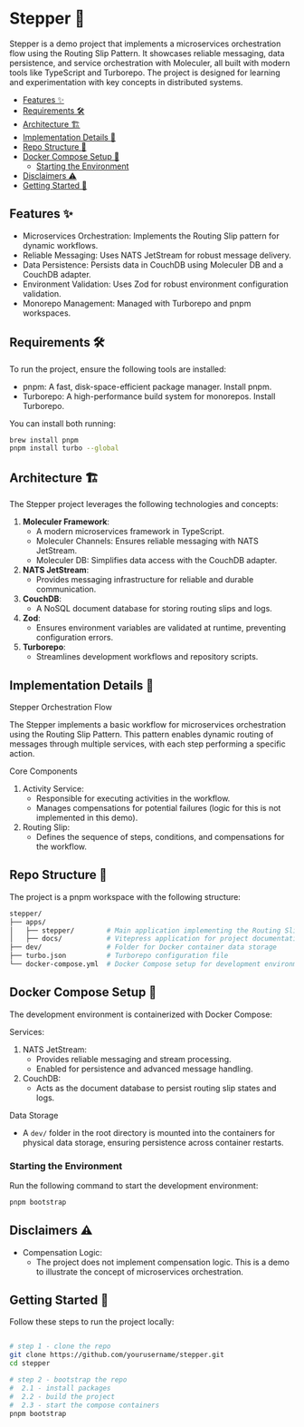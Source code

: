 # Stepper 🚀 <!-- omit in toc -->

Stepper is a demo project that implements a microservices orchestration flow using the Routing Slip Pattern. It showcases reliable messaging, data persistence, and service orchestration with Moleculer, all built with modern tools like TypeScript and Turborepo. The project is designed for learning and experimentation with key concepts in distributed systems.

- [Features ✨](#features-)
- [Requirements 🛠️](#requirements-️)
- [Architecture 🏗️](#architecture-️)
- [Implementation Details 🧩](#implementation-details-)
- [Repo Structure 📂](#repo-structure-)
- [Docker Compose Setup 🐳](#docker-compose-setup-)
  - [Starting the Environment](#starting-the-environment)
- [Disclaimers ⚠️](#disclaimers-️)
- [Getting Started 🏁](#getting-started-)


## Features ✨

- Microservices Orchestration: Implements the Routing Slip pattern for dynamic workflows.
- Reliable Messaging: Uses NATS JetStream for robust message delivery.
- Data Persistence: Persists data in CouchDB using Moleculer DB and a CouchDB adapter.
- Environment Validation: Uses Zod for robust environment configuration validation.
- Monorepo Management: Managed with Turborepo and pnpm workspaces.

## Requirements 🛠️

To run the project, ensure the following tools are installed:

- pnpm: A fast, disk-space-efficient package manager. Install pnpm.
- Turborepo: A high-performance build system for monorepos. Install Turborepo.

You can install both running:

```bash
brew install pnpm
pnpm install turbo --global
```

## Architecture 🏗️

The Stepper project leverages the following technologies and concepts:

1. **Moleculer Framework**:
   - A modern microservices framework in TypeScript.
   - Moleculer Channels: Ensures reliable messaging with NATS JetStream.
   - Moleculer DB: Simplifies data access with the CouchDB adapter.
2. **NATS JetStream**:
   - Provides messaging infrastructure for reliable and durable communication.
3. **CouchDB**:
   - A NoSQL document database for storing routing slips and logs.
4. **Zod**:
   - Ensures environment variables are validated at runtime, preventing configuration errors.
5. **Turborepo**:
   - Streamlines development workflows and repository scripts.

## Implementation Details 🧩

Stepper Orchestration Flow

The Stepper implements a basic workflow for microservices orchestration using the Routing Slip Pattern. This pattern enables dynamic routing of messages through multiple services, with each step performing a specific action.

Core Components

1. Activity Service:
   - Responsible for executing activities in the workflow.
   - Manages compensations for potential failures (logic for this is not implemented in this demo).
2. Routing Slip:
   - Defines the sequence of steps, conditions, and compensations for the workflow.

## Repo Structure 📂

The project is a pnpm workspace with the following structure:

```bash
stepper/
├── apps/
│   ├── stepper/        # Main application implementing the Routing Slip logic
│   ├── docs/           # Vitepress application for project documentation
├── dev/                # Folder for Docker container data storage
├── turbo.json          # Turborepo configuration file
└── docker-compose.yml  # Docker Compose setup for development environment
```

## Docker Compose Setup 🐳

The development environment is containerized with Docker Compose:

Services:

1. NATS JetStream:
   - Provides reliable messaging and stream processing.
   - Enabled for persistence and advanced message handling.
2. CouchDB:
   - Acts as the document database to persist routing slip states and logs.

Data Storage

- A ```dev/``` folder in the root directory is mounted into the containers for physical data storage, ensuring persistence across container restarts.

### Starting the Environment

Run the following command to start the development environment:

```bash
pnpm bootstrap
```

## Disclaimers ⚠️

- Compensation Logic:
  - The project does not implement compensation logic. This is a demo to illustrate the concept of microservices orchestration.

## Getting Started 🏁

Follow these steps to run the project locally:

```bash

# step 1 - clone the repo
git clone https://github.com/yourusername/stepper.git
cd stepper

# step 2 - bootstrap the repo
#  2.1 - install packages
#  2.2 - build the project
#  2.3 - start the compose containers  
pnpm bootstrap

```
